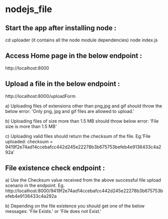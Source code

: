 # nodejs_file

## Start the app after installing node :
cd uploader (it contains all the node module dependencies)
node index.js

## Access Home page in the below endpoint :
http://localhost:8000

## Upload a file in the below endpoint :
http://localhost:8000/uploadForm

a) Uploading files of extensions other than png,jpg and gif should throw the below error:
'Only png, jpg and gif files are allowed to upload.'

b) Uploading files of size more than 1.5 MB should throw below error:
'File size is more than 1.5 MB'

c) Uploading valid files should return the checksum of the file.
Eg.'File uploaded: checksum = 9419f2e74ad14ccebafcc442d245e22278b3b675753befeb4e9136433c4a292a'

## File existence check endpoint :

a) Use the Checksum value received from the above successful file upload scenario in the endpoint.
Eg. http://localhost:8000/9419f2e74ad14ccebafcc442d245e22278b3b675753befeb4e9136433c4a292a

b) Depending on the file existence you should get one of the below messages:
'File Exists.' or 'File does not Exist.'
